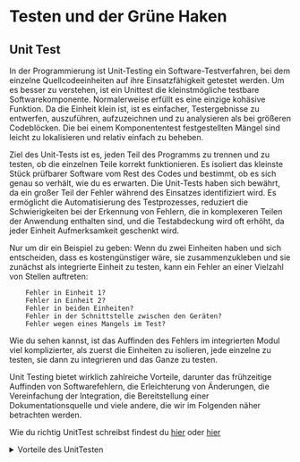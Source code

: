 # Testen und der Grüne Haken

## Unit Test

In der Programmierung ist Unit-Testing ein Software-Testverfahren, bei dem einzelne Quellcodeeinheiten auf ihre Einsatzfähigkeit getestet werden. Um es besser zu verstehen, ist ein Unittest die kleinstmögliche testbare Softwarekomponente. Normalerweise erfüllt es eine einzige kohäsive Funktion. Da die Einheit klein ist, ist es einfacher, Testergebnisse zu entwerfen, auszuführen, aufzuzeichnen und zu analysieren als bei größeren Codeblöcken. Die bei einem Komponententest festgestellten Mängel sind leicht zu lokalisieren und relativ einfach zu beheben.

Ziel des Unit-Tests ist es, jeden Teil des Programms zu trennen und zu testen, ob die einzelnen Teile korrekt funktionieren. Es isoliert das kleinste Stück prüfbarer Software vom Rest des Codes und bestimmt, ob es sich genau so verhält, wie du es erwarten. Die Unit-Tests haben sich bewährt, da ein großer Teil der Fehler während des Einsatzes identifiziert wird. Es ermöglicht die Automatisierung des Testprozesses, reduziert die Schwierigkeiten bei der Erkennung von Fehlern, die in komplexeren Teilen der Anwendung enthalten sind, und die Testabdeckung wird oft erhöht, da jeder Einheit Aufmerksamkeit geschenkt wird.

Nur um dir ein Beispiel zu geben: Wenn du zwei Einheiten haben und sich entscheiden, dass es kostengünstiger wäre, sie zusammenzukleben und sie zunächst als integrierte Einheit zu testen, kann ein Fehler an einer Vielzahl von Stellen auftreten:

```
    Fehler in Einheit 1?
    Fehler in Einheit 2?
    Fehler in beiden Einheiten?
    Fehler in der Schnittstelle zwischen den Geräten?
    Fehler wegen eines Mangels im Test?
```

Wie du sehen kannst, ist das Auffinden des Fehlers im integrierten Modul viel komplizierter, als zuerst die Einheiten zu isolieren, jede einzelne zu testen, sie dann zu integrieren und das Ganze zu testen.

Unit Testing bietet wirklich zahlreiche Vorteile, darunter das frühzeitige Auffinden von Softwarefehlern, die Erleichterung von Änderungen, die Vereinfachung der Integration, die Bereitstellung einer Dokumentationsquelle und viele andere, die wir im Folgenden näher betrachten werden.

Wie du richtig UnitTest schreibst findest du [hier](https://www.c-sharpcorner.com/article/a-basic-introduction-of-unit-test-for-beginners/) oder [hier](https://docs.microsoft.com/en-us/visualstudio/test/unit-test-basics?view=vs-2019)

<details close>
<summary>Vorteile des UnitTesten </summary>

## 1. DEN PROZESS AGIL MACHEN

Einer der Hauptvorteile des Unit-Tests besteht darin, dass er den Codierungsprozess agiler macht. Wenn du einer Software immer mehr Funktionen hinzufügst, musst du manchmal das alte Design und den alten Code ändern. Aber das Ändern von bereits getestetem Code ist sowohl riskant als auch kostspielig. Wenn wir über Unit-Tests verfügen, können wir mit Zuversicht mit dem Refactoring fortfahren.
Unit-Testing geht wirklich Hand in Hand mit agiler Programmierung aller Varianten, denn es baut Tests ein, die es dir ermöglichen, Änderungen einfacher vorzunehmen. Mit anderen Worten, Unit-Tests ermöglichen ein sicheres Refactoring.

## 2. CODEQUALITÄT

Der Unit-Test verbessert die Qualität des Codes; er identifiziert jeden Fehler, der aufgetreten sein könnte, bevor der Code zum Integrationstest weitergeschickt wird. Das Schreiben von Tests vor der eigentlichen Codierung lässt du härter an das Problem denken. Es deckt die Randgehäuse auf und lässt du besseren Code schreiben.

## 3. SOFTWAREFEHLER FRÜHZEITIG FINDEN

Probleme werden frühzeitig erkannt. Da Unit-Tests von Entwicklern durchgeführt werden, bei denen sie ihren individuellen Code vor der Integration testen, können Probleme sehr früh erkannt und dann und dort gelöst werden, ohne die anderen Codes zu beeinträchtigen. Dazu gehören sowohl Fehler in der Implementierung des Programmierers als auch Fehler oder fehlende Teile der Spezifikation für das Gerät.

## 4. ERLEICHTERT ÄNDERUNGEN UND VEREINFACHT DIE INTEGRATION

Der Unit-Test ermöglicht es dem Programmierer, Code zu refaktorisieren oder Systembibliotheken zu einem späteren Zeitpunkt zu aktualisieren und sicherzustellen, dass das Modul weiterhin korrekt funktioniert. Unit-Tests erkennen Änderungen, die einen Designvertrag verletzen können. du helfen bei der Pflege und Änderung des Codes.

Unit Testing reduziert wirklich Fehler in den neu entwickelten Features oder reduziert Fehler bei der Änderung der bestehenden Funktionalität.
Unit Testing überprüft die Genauigkeit der einzelnen Einheiten. Anschließend werden die Einheiten in eine Anwendung integriert, indem Teile der Anwendung durch Unit-Tests getestet werden, das spätere Testen der Anwendung während des Integrationsprozesses wird durch die Verifikation der einzelnen Einheiten erleichtert.

## 5. STELLT DIE DOKUMENTATION ZUR VERFÜGUNG

Die Unit-Tests liefern eine Dokumentation des Systems. Entwickler, die lernen möchten, welche Funktionalität ein Gerät bietet und wie man es verwendet, können sich die Unit-Tests ansehen, um ein grundlegendes Verständnis der Schnittstelle (API) des Geräts zu erlangen.

## 6. DEBUGGING-PROZESS

Unit-Tests helfen, den Debugging-Prozess zu vereinfachen. Wenn ein Test fehlschlägt, müssen nur die letzten Änderungen am Code debuggt werden.

## 7. DESIGN

Das Schreiben des Tests zwingt dich zunächst dazu, über Ihr Design nachzudenken und was es leisten muss, bevor du den Code schreiben. Dadurch bleibst du nicht nur konzentriert, sondern kannst auch bessere Designs erstellen.
Das Testen eines Teils des Codes zwingt dich, zu definieren, wofür dieser Code verantwortlich ist. Wenn du dies einfach tun könntest, bedeutet das, dass die Verantwortung des Kodex klar definiert ist und somit eine hohe Kohäsion aufweist.

## 8. DIE KOSTEN ZU REDUZIEREN

Da die Fehler frühzeitig im Unit-Test gefunden werden, hilft es, die Kosten für Bugfixes zu senken. Stellst du dir die Kosten für einen Fehler vor, der in den späteren Entwicklungsphasen wie beim Systemtest oder beim Abnahmetest auftritt. Und natürlich sind früher erkannte Fehler leichter zu beheben, denn später erkannte Fehler sind in der Regel das Ergebnis vieler Änderungen, und man weiß nicht genau, welcher den Fehler verursacht hat.

</details>
